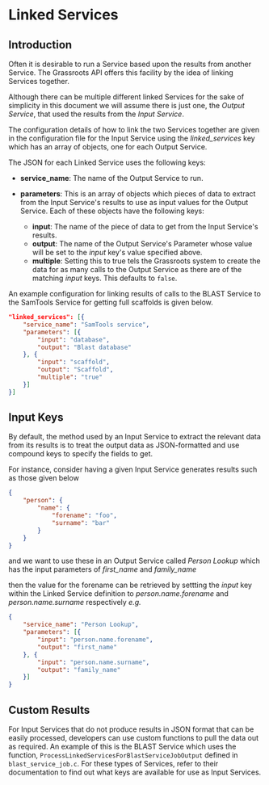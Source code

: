 # Linked Services

## Introduction 

Often it is desirable to run a Service based upon the results from another Service. The Grassroots API offers this facility by the idea of linking Services together. 

Although there can be multiple different linked Services for the sake of simplicity in this document we will assume there is just one, the *Output Service*, that used the results from the *Input Service*.

The configuration details of how to link the two Services together are given in the configuration file for the Input Service using the *linked_services* key which has an array of objects, one for each Output Service.

The JSON for each Linked Service uses the following keys:

 * **service_name**: The name of the Output Service to run.
 * **parameters**: This is an array of objects which pieces of data to extract from the Input Service's results to use as input values for the Output Service. Each of these objects have the following keys:
    
    * **input**: The name of the piece of data to get from the Input Service's results.
    * **output**: The name of the Output Service's Parameter whose value will be set to the *input* key's value specified above.
    * **multiple**: Setting this to true tels the Grassroots system to create the data for as many calls to the Output Service as there are of the matching *input* keys. This defaults to ```false```.

An example configuration for linking results of calls to the BLAST Service to the SamTools Service for getting full scaffolds is given below.

~~~.json
"linked_services": [{
	"service_name": "SamTools service",
	"parameters": [{
		"input": "database",
		"output": "Blast database"
	}, {
		"input": "scaffold",
		"output": "Scaffold",
		"multiple": "true"
	}]
}]
~~~
 
 
## Input Keys
 
By default, the method used by an Input Service to extract the relevant data from its results is to treat the output data as JSON-formatted and use compound keys to specify the fields to get. 

For instance, consider having a given Input Service generates results such as those given below

~~~.json
{
	"person": {
		"name": {
			"forename": "foo",
			"surname": "bar"
		}
	}
}
~~~
 
 and we want to use these in an Output Service called *Person Lookup* which has the input parameters of *first_name* and *family_name* 
 
 then the value for the forename can be retrieved by settting the *input* key within the Linked Service definition to *person.name.forename* and *person.name.surname* respectively *e.g.*
 
~~~.json
{
	"service_name": "Person Lookup",
	"parameters": [{
		"input": "person.name.forename",
		"output": "first_name"
	}, {
		"input": "person.name.surname",
		"output": "family_name"	
	}]
}
~~~


## Custom Results

For Input Services that do not produce results in JSON format that can be easily processed, developers can use custom functions to pull the data out as required.
An example of this is the BLAST Service which uses the function, ```ProcessLinkedServicesForBlastServiceJobOutput``` defined in ```blast_service_job.c```. For these types of Services, refer to their documentation to find out what keys are available for use as Input Services.   
 
 